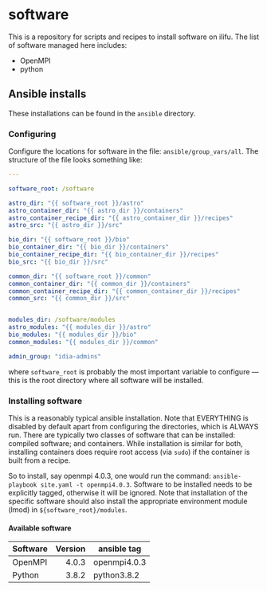 # software
This is a repository for scripts and recipes to install software on ilifu. The list of software managed here includes:
* OpenMPI
* python

## Ansible installs
These installations can be found in the `ansible` directory.

### Configuring
Configure the locations for software in the file: `ansible/group_vars/all`. The structure of the file looks something like:
```yaml
---

software_root: /software

astro_dir: "{{ software_root }}/astro"
astro_container_dir: "{{ astro_dir }}/containers"
astro_container_recipe_dir: "{{ astro_container_dir }}/recipes"
astro_src: "{{ astro_dir }}/src"

bio_dir: "{{ software_root }}/bio"
bio_container_dir: "{{ bio_dir }}/containers"
bio_container_recipe_dir: "{{ bio_container_dir }}/recipes"
bio_src: "{{ bio_dir }}/src"

common_dir: "{{ software_root }}/common"
common_container_dir: "{{ common_dir }}/containers"
common_container_recipe_dir: "{{ common_container_dir }}/recipes"
common_src: "{{ common_dir }}/src"


modules_dir: /software/modules
astro_modules: "{{ modules_dir }}/astro"
bio_modules: "{{ modules_dir }}/bio"
common_modules: "{{ modules_dir }}/common"

admin_group: "idia-admins"
```

where `software_root` is probably the most important variable to configure — this is the root directory where all software will be installed.

### Installing software
This is a reasonably typical ansible installation. Note that EVERYTHING is disabled by default apart from configuring the directories, which is ALWAYS run. There are typically two classes of software that can be installed: compiled software; and containers. While installation is similar for both, installing containers does require root access (via `sudo`) if the container is built from a recipe.

So to install, say openmpi 4.0.3, one would run the command: ```ansible-playbook site.yaml -t openmpi4.0.3```. Software to be installed needs to be explicitly tagged, otherwise it will be ignored. Note that installation of the specific software should also install the appropriate environment module (lmod) in `${software_root}/modules`.

#### Available software
| Software | Version | ansible tag    |
|----------|--------:|----------------|
| OpenMPI  | 4.0.3   | openmpi4.0.3   |
| Python   | 3.8.2   | python3.8.2    |
